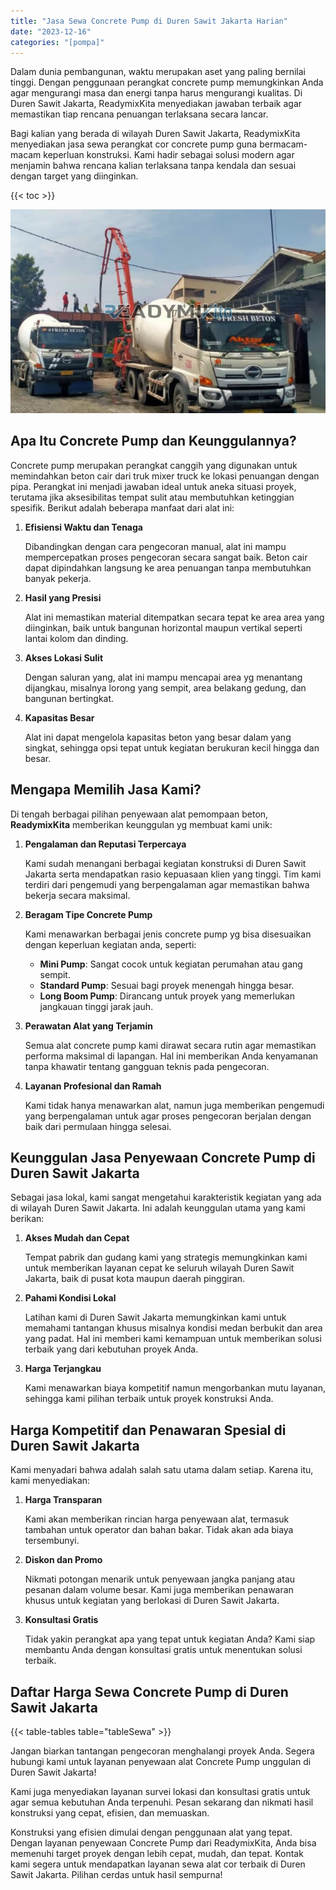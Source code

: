 ```yaml
---
title: "Jasa Sewa Concrete Pump di Duren Sawit Jakarta Harian"
date: "2023-12-16"
categories: "[pompa]"
---
```


Dalam dunia pembangunan, waktu merupakan aset yang paling bernilai tinggi. Dengan penggunaan perangkat concrete pump memungkinkan Anda agar mengurangi masa dan energi tanpa harus mengurangi kualitas. Di Duren Sawit Jakarta, ReadymixKita menyediakan jawaban terbaik agar memastikan tiap rencana penuangan terlaksana secara lancar.

Bagi kalian yang berada di wilayah Duren Sawit Jakarta, ReadymixKita menyediakan jasa sewa perangkat cor concrete pump guna bermacam-macam keperluan konstruksi. Kami hadir sebagai solusi modern agar menjamin bahwa rencana kalian terlaksana tanpa kendala dan sesuai dengan target yang diinginkan.

{{< toc >}}

![Jasa Sewa Concrete Pump di Duren Sawit Jakarta Harian](/images/pompa/sewa-pompa-20.jpg)

## Apa Itu Concrete Pump dan Keunggulannya?

Concrete pump merupakan perangkat canggih yang digunakan untuk memindahkan beton cair dari truk mixer truck ke lokasi penuangan dengan pipa. Perangkat ini menjadi jawaban ideal untuk aneka situasi proyek, terutama jika aksesibilitas tempat sulit atau membutuhkan ketinggian spesifik. Berikut adalah beberapa manfaat dari alat ini:

1. **Efisiensi Waktu dan Tenaga**

   Dibandingkan dengan cara pengecoran manual, alat ini mampu mempercepatkan proses pengecoran secara sangat baik. Beton cair dapat dipindahkan langsung ke area penuangan tanpa membutuhkan banyak pekerja.

2. **Hasil yang Presisi**

   Alat ini memastikan material ditempatkan secara tepat ke area area yang diinginkan, baik untuk bangunan horizontal maupun vertikal seperti lantai kolom dan dinding.

3. **Akses Lokasi Sulit**

   Dengan saluran yang, alat ini mampu mencapai area yg menantang dijangkau, misalnya lorong yang sempit, area belakang gedung, dan bangunan bertingkat.

4. **Kapasitas Besar**

   Alat ini dapat mengelola kapasitas beton yang besar dalam yang singkat, sehingga opsi tepat untuk kegiatan berukuran kecil hingga dan besar.

## Mengapa Memilih Jasa Kami?

Di tengah berbagai pilihan penyewaan alat pemompaan beton, **ReadymixKita** memberikan keunggulan yg membuat kami unik:

1. **Pengalaman dan Reputasi Terpercaya**

   Kami sudah menangani berbagai kegiatan konstruksi di Duren Sawit Jakarta serta mendapatkan rasio kepuasaan klien yang tinggi. Tim kami terdiri dari pengemudi yang berpengalaman agar memastikan bahwa bekerja secara maksimal.

2. **Beragam Tipe Concrete Pump**

   Kami menawarkan berbagai jenis concrete pump yg bisa disesuaikan dengan keperluan kegiatan anda, seperti:
   - **Mini Pump**: Sangat cocok untuk kegiatan perumahan atau gang sempit.
   - **Standard Pump**: Sesuai bagi proyek menengah hingga besar.
   - **Long Boom Pump**: Dirancang untuk proyek yang memerlukan jangkauan tinggi jarak jauh.

3. **Perawatan Alat yang Terjamin**

   Semua alat concrete pump kami dirawat secara rutin agar memastikan performa maksimal di lapangan. Hal ini memberikan Anda kenyamanan tanpa khawatir tentang gangguan teknis pada pengecoran.

4. **Layanan Profesional dan Ramah**

   Kami tidak hanya menawarkan alat, namun juga memberikan pengemudi yang berpengalaman untuk agar proses pengecoran berjalan dengan baik dari permulaan hingga selesai.

## Keunggulan Jasa Penyewaan Concrete Pump di Duren Sawit Jakarta

Sebagai jasa lokal, kami sangat mengetahui karakteristik kegiatan yang ada di wilayah Duren Sawit Jakarta. Ini adalah keunggulan utama yang kami berikan:

1. **Akses Mudah dan Cepat**

   Tempat pabrik dan gudang kami yang strategis memungkinkan kami untuk memberikan layanan cepat ke seluruh wilayah Duren Sawit Jakarta, baik di pusat kota maupun daerah pinggiran.

2. **Pahami Kondisi Lokal**

   Latihan kami di Duren Sawit Jakarta memungkinkan kami untuk memahami tantangan khusus misalnya kondisi medan berbukit dan area yang padat. Hal ini memberi kami kemampuan untuk memberikan solusi terbaik yang dari kebutuhan proyek Anda.

3. **Harga Terjangkau**

   Kami menawarkan biaya kompetitif namun mengorbankan mutu layanan, sehingga kami pilihan terbaik untuk proyek konstruksi Anda.

## Harga Kompetitif dan Penawaran Spesial di Duren Sawit Jakarta

Kami menyadari bahwa adalah salah satu utama dalam setiap. Karena itu, kami menyediakan:

1. **Harga Transparan**

   Kami akan memberikan rincian harga penyewaan alat, termasuk tambahan untuk operator dan bahan bakar. Tidak akan ada biaya tersembunyi.

2. **Diskon dan Promo**

   Nikmati potongan menarik untuk penyewaan jangka panjang atau pesanan dalam volume besar. Kami juga memberikan penawaran khusus untuk kegiatan yang berlokasi di Duren Sawit Jakarta.

3. **Konsultasi Gratis**

   Tidak yakin perangkat apa yang tepat untuk kegiatan Anda? Kami siap membantu Anda dengan konsultasi gratis untuk menentukan solusi terbaik.

## Daftar Harga Sewa Concrete Pump di Duren Sawit Jakarta

{{< table-tables table="tableSewa" >}}

Jangan biarkan tantangan pengecoran menghalangi proyek Anda. Segera hubungi kami untuk layanan penyewaan alat Concrete Pump unggulan di Duren Sawit Jakarta!

Kami juga menyediakan layanan survei lokasi dan konsultasi gratis untuk agar semua kebutuhan Anda terpenuhi. Pesan sekarang dan nikmati hasil konstruksi yang cepat, efisien, dan memuaskan.

Konstruksi yang efisien dimulai dengan penggunaan alat yang tepat. Dengan layanan penyewaan Concrete Pump dari ReadymixKita, Anda bisa memenuhi target proyek dengan lebih cepat, mudah, dan tepat. Kontak kami segera untuk mendapatkan layanan sewa alat cor terbaik di Duren Sawit Jakarta. Pilihan cerdas untuk hasil sempurna!